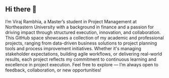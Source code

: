 ## Hi there 👋
I’m Viraj Rambhia, a Master’s student in Project Management at Northeastern University with a background in finance and a passion for driving impact through structured execution, innovation, and collaboration. This GitHub space showcases a collection of my academic and professional projects, ranging from data-driven business solutions to project planning tools and process improvement initiatives. Whether it's managing stakeholder expectations, building agile workflows, or delivering real-world results, each project reflects my commitment to continuous learning and excellence in project execution. Feel free to explore — I’m always open to feedback, collaboration, or new opportunities!
<!--
**VIRAJRAMBHIA/virajrambhia** is a ✨ _special_ ✨ repository because its `README.md` (this file) appears on your GitHub profile.

Here are some ideas to get you started:

- 🔭 I’m currently working on ...
- 🌱 I’m currently learning ...
- 👯 I’m looking to collaborate on ...
- 🤔 I’m looking for help with ...
- 💬 Ask me about ...
- 📫 How to reach me: ...
- 😄 Pronouns: ...
- ⚡ Fun fact: ...
-->
